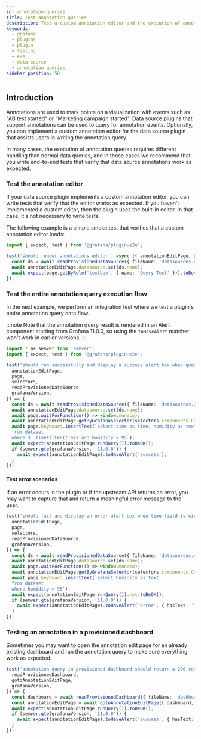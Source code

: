 ```yaml
---
id: annotation-queries
title: Test annotation queries
description: Test a custom annotation editor and the execution of annotation queries.
keywords:
  - grafana
  - plugins
  - plugin
  - testing
  - e2e
  - data-source
  - annotation queries
sidebar_position: 50
---
```


## Introduction

Annotations are used to mark points on a visualization with events such as "AB test started" or "Marketing campaign started". Data source plugins that support annotations can be used to query for annotation events. Optionally, you can implement a custom annotation editor for the data source plugin that assists users in writing the annotation query.

In many cases, the execution of annotation queries requires different handling than normal data queries, and in those cases we recommend that you write end-to-end tests that verify that data source annotations work as expected.

### Test the annotation editor

If your data source plugin implements a custom annotation editor, you can write tests that verify that the editor works as expected. If you haven't implemented a custom editor, then the plugin uses the built-in editor. In that case, it's not necessary to write tests.

The following example is a simple smoke test that verifies that a custom annotation editor loads:

```ts title="annotations.spec.ts"
import { expect, test } from '@grafana/plugin-e2e';

test('should render annotations editor', async ({ annotationEditPage, page, readProvisionedDataSource }) => {
  const ds = await readProvisionedDataSource({ fileName: 'datasources.yml' });
  await annotationEditPage.datasource.set(ds.name);
  await expect(page.getByRole('textbox', { name: 'Query Text' })).toBeVisible();
});
```

### Test the entire annotation query execution flow

In the next example, we perform an integration test where we test a plugin's entire annotation query data flow.

:::note
Note that the annotation query result is rendered in an Alert component starting from Grafana 11.0.0, so using the `toHaveAlert` matcher won't work in earlier versions.
:::

```ts title="annotations.spec.ts"
import * as semver from 'semver';
import { expect, test } from '@grafana/plugin-e2e';

test('should run successfully and display a success alert box when query is valid', async ({
  annotationEditPage,
  page,
  selectors,
  readProvisionedDataSource,
  grafanaVersion,
}) => {
  const ds = await readProvisionedDataSource({ fileName: 'datasources.yml' });
  await annotationEditPage.datasource.set(ds.name);
  await page.waitForFunction(() => window.monaco);
  await annotationEditPage.getByGrafanaSelector(selectors.components.CodeEditor.container).click();
  await page.keyboard.insertText(`select time as time, humidity as text
  from dataset
  where $__timeFilter(time) and humidity > 95`);
  await expect(annotationEditPage.runQuery()).toBeOK();
  if (semver.gte(grafanaVersion, '11.0.0')) {
    await expect(annotationEditPage).toHaveAlert('success');
  }
});
```

#### Test error scenarios

If an error occurs in the plugin or if the upstream API returns an error, you may want to capture that and return a meaningful error message to the user.

```ts title="annotations.spec.ts"
test('should fail and display an error alert box when time field is missing in the response', async ({
  annotationEditPage,
  page,
  selectors,
  readProvisionedDataSource,
  grafanaVersion,
}) => {
  const ds = await readProvisionedDataSource({ fileName: 'datasources.yml' });
  await annotationEditPage.datasource.set(ds.name);
  await page.waitForFunction(() => window.monaco);
  await annotationEditPage.getByGrafanaSelector(selectors.components.CodeEditor.container).click();
  await page.keyboard.insertText(`select humidity as text
  from dataset
  where humidity > 95`);
  await expect(annotationEditPage.runQuery()).not.toBeOK();
  if (semver.gte(grafanaVersion, '11.0.0')) {
    await expect(annotationEditPage).toHaveAlert('error', { hasText: 'Time field is missing' });
  }
});
```

### Testing an annotation in a provisioned dashboard

Sometimes you may want to open the annotation edit page for an already existing dashboard and run the annotation query to make sure everything work as expected.

```ts
test('annotation query in provisioned dashboard should return a 200 response', async ({
  readProvisionedDashboard,
  gotoAnnotationEditPage,
  grafanaVersion,
}) => {
  const dashboard = await readProvisionedDashboard({ fileName: 'dashboard.json' });
  const annotationEditPage = await gotoAnnotationEditPage({ dashboard, id: '1' });
  await expect(annotationEditPage.runQuery()).toBeOK();
  if (semver.gte(grafanaVersion, '11.0.0')) {
    await expect(annotationEditPage).toHaveAlert('success', { hasText: /2 events.*/ });
  }
});
```
